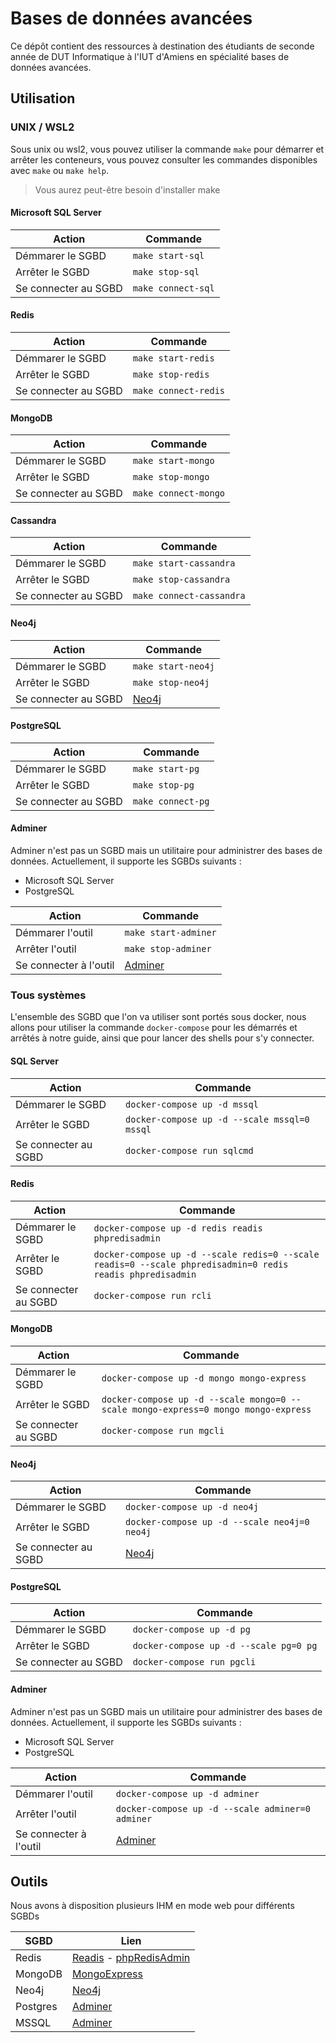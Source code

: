 Bases de données avancées
=========================

Ce dépôt contient des ressources à destination des étudiants de seconde année de DUT Informatique à l'IUT d'Amiens en spécialité bases de données avancées.

Utilisation
-----------

### UNIX / WSL2

Sous unix ou wsl2, vous pouvez utiliser la commande `make` pour démarrer et arrêter les conteneurs, vous pouvez consulter les commandes disponibles avec `make` ou `make help`.

> Vous aurez peut-être besoin d'installer make

#### Microsoft SQL Server

| Action               | Commande           |
|----------------------|--------------------|
| Démmarer le SGBD     | `make start-sql`   |
| Arrêter le SGBD      | `make stop-sql`    |
| Se connecter au SGBD | `make connect-sql` |

#### Redis

| Action               | Commande             |
|----------------------|----------------------|
| Démmarer le SGBD     | `make start-redis`   |
| Arrêter le SGBD      | `make stop-redis`    |
| Se connecter au SGBD | `make connect-redis` |

#### MongoDB

| Action               | Commande             |
|----------------------|----------------------|
| Démmarer le SGBD     | `make start-mongo`   |
| Arrêter le SGBD      | `make stop-mongo`    |
| Se connecter au SGBD | `make connect-mongo` |

#### Cassandra

| Action               | Commande                 |
|----------------------|--------------------------|
| Démmarer le SGBD     | `make start-cassandra`   |
| Arrêter le SGBD      | `make stop-cassandra`    |
| Se connecter au SGBD | `make connect-cassandra` |

#### Neo4j

| Action               | Commande                       |
|----------------------|--------------------------------|
| Démmarer le SGBD     | `make start-neo4j`             |
| Arrêter le SGBD      | `make stop-neo4j`              |
| Se connecter au SGBD | [Neo4j](http://127.0.0.1:7474) |

#### PostgreSQL

| Action               | Commande          |
|----------------------|-------------------|
| Démmarer le SGBD     | `make start-pg`   |
| Arrêter le SGBD      | `make stop-pg`    |
| Se connecter au SGBD | `make connect-pg` |

#### Adminer

Adminer n'est pas un SGBD mais un utilitaire pour administrer des bases de données. Actuellement, il supporte les SGBDs suivants :

- Microsoft SQL Server
- PostgreSQL

| Action                 | Commande                         |
|------------------------|----------------------------------|
| Démmarer l'outil       | `make start-adminer`             |
| Arrêter l'outil        | `make stop-adminer`              |
| Se connecter à l'outil | [Adminer](http://127.0.0.1:8083) |

### Tous systèmes

L'ensemble des SGBD que l'on va utiliser sont portés sous docker, nous allons pour utiliser la commande `docker-compose` pour les démarrés et arrêtés à notre guide, ainsi que pour lancer des shells pour s'y connecter.

#### SQL Server

| Action               | Commande                                     |
|----------------------|----------------------------------------------|
| Démmarer le SGBD     | `docker-compose up -d mssql`                 |
| Arrêter le SGBD      | `docker-compose up -d --scale mssql=0 mssql` |
| Se connecter au SGBD | `docker-compose run sqlcmd`                  |

#### Redis

| Action               | Commande                                                                                                   |
|----------------------|------------------------------------------------------------------------------------------------------------|
| Démmarer le SGBD     | `docker-compose up -d redis readis phpredisadmin`                                                          |
| Arrêter le SGBD      | `docker-compose up -d --scale redis=0 --scale readis=0 --scale phpredisadmin=0 redis readis phpredisadmin` |
| Se connecter au SGBD | `docker-compose run rcli`                                                                                  |

#### MongoDB

| Action               | Commande                                                                           |
|----------------------|------------------------------------------------------------------------------------|
| Démmarer le SGBD     | `docker-compose up -d mongo mongo-express`                                         |
| Arrêter le SGBD      | `docker-compose up -d --scale mongo=0 --scale mongo-express=0 mongo mongo-express` |
| Se connecter au SGBD | `docker-compose run mgcli`                                                         |

#### Neo4j

| Action               | Commande                                     |
|----------------------|----------------------------------------------|
| Démmarer le SGBD     | `docker-compose up -d neo4j`                 |
| Arrêter le SGBD      | `docker-compose up -d --scale neo4j=0 neo4j` |
| Se connecter au SGBD | [Neo4j](http://127.0.0.1:7474)               |

#### PostgreSQL

| Action               | Commande                               |
|----------------------|----------------------------------------|
| Démmarer le SGBD     | `docker-compose up -d pg`              |
| Arrêter le SGBD      | `docker-compose up -d --scale pg=0 pg` |
| Se connecter au SGBD | `docker-compose run pgcli`             |

#### Adminer

Adminer n'est pas un SGBD mais un utilitaire pour administrer des bases de données. Actuellement, il supporte les SGBDs suivants :

- Microsoft SQL Server
- PostgreSQL

| Action                 | Commande                                                                           |
|------------------------|------------------------------------------------------------------------------------|
| Démmarer l'outil       | `docker-compose up -d adminer`                                                     |
| Arrêter l'outil        | `docker-compose up -d --scale adminer=0 adminer`                                   |
| Se connecter à l'outil | [Adminer](http://127.0.0.1:8083)                                                   |

Outils
------

Nous avons à disposition plusieurs IHM en mode web pour différents SGBDs

| SGBD       | Lien                                                                       |
|------------|----------------------------------------------------------------------------|
| Redis      | [Readis](http://127.0.0.1:8080/) - [phpRedisAdmin](http://127.0.0.1:8081/) |
| MongoDB    | [MongoExpress](http://127.0.0.1:8082)                                      |
| Neo4j      | [Neo4j](http://127.0.0.1:7474)                                             |
| Postgres   | [Adminer](http://127.0.0.1:8083)                                           |
| MSSQL      | [Adminer](http://127.0.0.1:8083)                                           |
